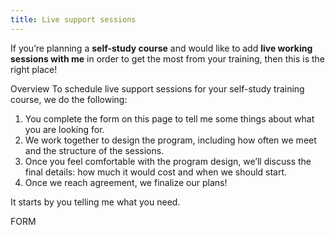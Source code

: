 ```yaml
---
title: Live support sessions
---
```


If you’re planning a **self-study course** and would like to add **live working sessions with me** in order to get the most from your training, then this is the right place!

Overview
To schedule live support sessions for your self-study training course, we do the following:

1. You complete the form on this page to tell me some things about what you are looking for.
2. We work together to design the program, including how often we meet and the structure of the sessions.
3. Once you feel comfortable with the program design, we’ll discuss the final details: how much it would cost and when we should start.
4. Once we reach agreement, we finalize our plans!

It starts by you telling me what you need.

FORM